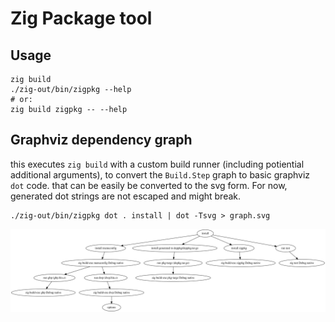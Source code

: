 # Zig Package tool


## Usage

```
zig build
./zig-out/bin/zigpkg --help
# or:
zig build zigpkg -- --help
```

## Graphviz dependency graph

this executes `zig build` with a custom build runner (including potiential additional arguments),
to convert the `Build.Step` graph to basic graphviz `dot` code.
that can be easily be converted to the svg form.
For now, generated dot strings are not escaped and might break.

```
./zig-out/bin/zigpkg dot . install | dot -Tsvg > graph.svg
```

![Build Graph](graph.svg)
